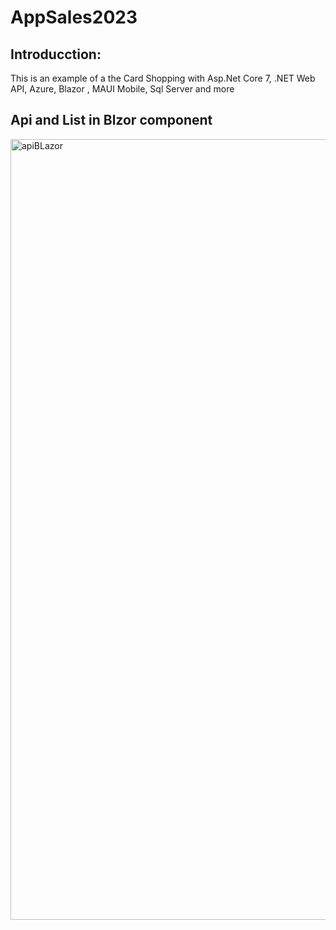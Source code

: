 # AppSales2023
## Introducction:
This is an example of a the Card Shopping with Asp.Net Core 7, .NET  Web API, Azure, Blazor , MAUI Mobile, Sql Server and more

## Api and List in Blzor component
<img width="1249" alt="apiBLazor" src="https://user-images.githubusercontent.com/3122465/219474553-23aa22f1-f388-4655-b4b6-8fb63581de92.png">
